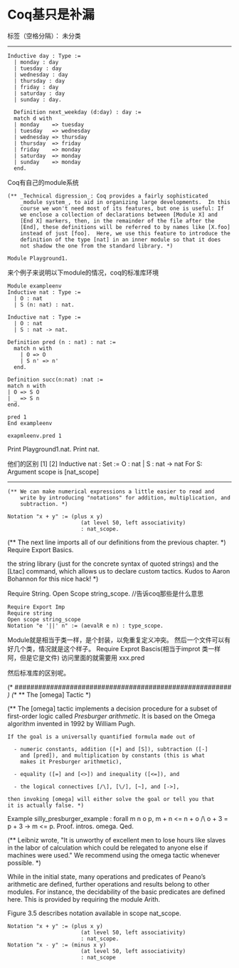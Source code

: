 ﻿# Coq基只是补漏

标签（空格分隔）： 未分类

---
```
Inductive day : Type :=
  | monday : day
  | tuesday : day
  | wednesday : day
  | thursday : day
  | friday : day
  | saturday : day
  | sunday : day.
  
  Definition next_weekday (d:day) : day :=
  match d with
  | monday    => tuesday
  | tuesday   => wednesday
  | wednesday => thursday
  | thursday  => friday
  | friday    => monday
  | saturday  => monday
  | sunday    => monday
  end.

```

Coq有自己的module系统
```
(** _Technical digression_: Coq provides a fairly sophisticated
    _module system_, to aid in organizing large developments.  In this
    course we won't need most of its features, but one is useful: If
    we enclose a collection of declarations between [Module X] and
    [End X] markers, then, in the remainder of the file after the
    [End], these definitions will be referred to by names like [X.foo]
    instead of just [foo].  Here, we use this feature to introduce the
    definition of the type [nat] in an inner module so that it does
    not shadow the one from the standard library. *)

Module Playground1.

```
来个例子来说明以下module的情况，coq的标准库环境
```
Module exampleenv
Inductive nat : Type :=
  | O : nat
  | S (n: nat) : nat.

Inductive nat : Type :=
  | O : nat
  | S : nat -> nat.
  
Definition pred (n : nat) : nat :=
  match n with
    | O => O
    | S n' => n'
  end.
  
Definition succ(n:nat) :nat := 
match n with
| O => S O
| _ => S n
end.

pred 1
End exampleenv

exapmleenv.pred 1
```
Print Playground1.nat.
Print nat.

他们的区别
[1]
[2]
Inductive nat : Set :=  O : nat | S : nat -> nat
For S: Argument scope is [nat_scope]

---
```
(** We can make numerical expressions a little easier to read and
    write by introducing "notations" for addition, multiplication, and
    subtraction. *)

Notation "x + y" := (plus x y)  
                       (at level 50, left associativity) 
                       : nat_scope.

```

(** The next line imports all of our definitions from the
    previous chapter. *)
Require Export Basics.

the string
    library (just for the concrete syntax of quoted strings) and the
    [Ltac] command, which allows us to declare custom tactics.  Kudos
    to Aaron Bohannon for this nice hack! *)

Require String. 
Open Scope string_scope. //告诉coq那些是什么意思

```
Require Export Imp
Require string
Open scope string_scope
Notation "e '||' n" := (aevalR e n) : type_scope.
```
Module就是相当于类一样，是个封装，以免重复定义冲突。
然后一个文件可以有好几个类，情况就是这个样子。
Require Exprot Bascis(相当于improt 类一样阿，但是它是文件)
访问里面的就需要用
xxx.pred

然后标准库的区别呢。

(* ####################################################### *)
(** ** The [omega] Tactic *)

(** The [omega] tactic implements a decision procedure for a subset of
    first-order logic called _Presburger arithmetic_.  It is based on
    the Omega algorithm invented in 1992 by William Pugh.

    If the goal is a universally quantified formula made out of

      - numeric constants, addition ([+] and [S]), subtraction ([-]
        and [pred]), and multiplication by constants (this is what
        makes it Presburger arithmetic),

      - equality ([=] and [<>]) and inequality ([<=]), and

      - the logical connectives [/\], [\/], [~], and [->],

    then invoking [omega] will either solve the goal or tell you that
    it is actually false. *)

Example silly_presburger_example : forall m n o p,
  m + n <= n + o /\ o + 3 = p + 3 ->
  m <= p.
Proof.
  intros. omega.
Qed.

(** Leibniz wrote, "It is unworthy of excellent men to lose
    hours like slaves in the labor of calculation which could be
    relegated to anyone else if machines were used."  We recommend
    using the omega tactic whenever possible. *)


While in the initial state, many operations and predicates of Peano’s arithmetic are defined, further operations and results belong to other modules. For instance, the decidability of the basic predicates are defined here. This is provided by requiring the module Arith.

Figure 3.5 describes notation available in scope nat_scope.
```
Notation "x + y" := (plus x y) 
                       (at level 50, left associativity) 
                       : nat_scope.
Notation "x - y" := (minus x y) 
                       (at level 50, left associativity) 
                       : nat_scope
```
